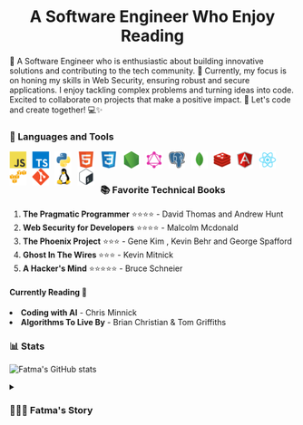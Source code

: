 
<h1 align="center"> A Software Engineer Who Enjoy Reading </h1>

<p align="left">  🚀 A Software Engineer who is enthusiastic about building innovative solutions and contributing to the tech community. 🌱 Currently, my focus is on honing my skills in Web Security, ensuring robust and secure applications. I enjoy tackling complex problems and turning ideas into code. Excited to collaborate on projects that make a positive impact. 💬 Let's code and create together! 💻✨ </p>

### 🧰 Languages and Tools

<img align="left" alt="JavaScript" width="30px" style="padding-right:10px;" src="https://github.com/devicons/devicon/blob/v2.15.1/icons/javascript/javascript-original.svg" />
<img align="left" alt="TypeScript" width="30px" style="padding-right:10px;" src="https://github.com/devicons/devicon/blob/v2.15.1/icons/typescript/typescript-original.svg" />
<img align="left" alt="Python" width="30px" style="padding-right:10px;" src="https://github.com/devicons/devicon/blob/v2.15.1/icons/python/python-original.svg" />
<img align="left" alt="HTML" width="30px" style="padding-right:10px;" src="https://github.com/devicons/devicon/blob/v2.15.1/icons/html5/html5-original.svg" />
<img align="left" alt="CSS" width="30px" style="padding-right:10px;" src="https://github.com/devicons/devicon/blob/v2.15.1/icons/css3/css3-original.svg" />
<img align="left" alt="NodeJS" width="30px" style="padding-right:10px;" src="https://github.com/devicons/devicon/blob/v2.15.1/icons/nodejs/nodejs-original.svg" />
<img align="left" alt="GraphQL" width="30px" style="padding-right:10px;" src="https://github.com/devicons/devicon/blob/v2.15.1/icons/graphql/graphql-plain.svg" />
<img align="left" alt="PostgreSQL" width="30px" style="padding-right:10px;" src="https://github.com/devicons/devicon/blob/v2.15.1/icons/postgresql/postgresql-original.svg" />
<img align="left" alt="MongoDB" width="30px" style="padding-right:10px;" src="https://github.com/devicons/devicon/blob/v2.15.1/icons/mongodb/mongodb-original.svg" />
<img align="left" alt="Redis" width="30px" style="padding-right:10px;" src="https://github.com/devicons/devicon/blob/v2.15.1/icons/redis/redis-original.svg" />
<img align="left" alt="Angular" width="30px" style="padding-right:10px;" src="https://github.com/devicons/devicon/blob/v2.15.1/icons/angularjs/angularjs-original.svg" />
<img align="left" alt="React" width="30px" style="padding-right:10px;" src="https://github.com/devicons/devicon/blob/v2.15.1/icons/react/react-original.svg" />
<img align="left" alt="AWS" width="30px" style="padding-right:10px;" src="https://github.com/devicons/devicon/blob/v2.15.1/icons/amazonwebservices/amazonwebservices-original.svg" />
<img align="left" alt="Git" width="30px" style="padding-right:10px;" src="https://github.com/devicons/devicon/blob/v2.15.1/icons/git/git-original.svg" />
<img align="left" alt="Linux" width="30px" style="padding-right:10px;" src="https://github.com/devicons/devicon/blob/v2.15.1/icons/linux/linux-original.svg" />
<img align="left" alt="Bash" width="30px" style="padding-right:10px;" src="https://github.com/devicons/devicon/blob/v2.15.1/icons/bash/bash-original.svg" />
<br />
<br />

### 📚 Favorite Technical Books 
<ol>
  <li><strong>The Pragmatic Programmer</strong> ⭐️⭐️⭐️⭐️ - David Thomas and Andrew Hunt </li>
  <li><strong>Web Security for Developers</strong> ⭐️⭐️⭐️⭐️ - Malcolm Mcdonald</li>
  <li><strong>The Phoenix Project</strong> ⭐️⭐️⭐️ - Gene Kim , Kevin Behr and George Spafford</li>
  <li><strong>Ghost In The Wires </strong> ⭐️⭐️⭐️ - Kevin Mitnick </li>
  <li><strong>A Hacker's Mind</strong> ⭐️⭐️⭐️⭐️⭐️ - Bruce Schneier </li>
<!--   <li><strong>Distributed Systems with Node.js</strong> ⭐️⭐️⭐️⭐️ - Thomas Hunter || </li> -->
</ol>
<h4 align="left"> Currently Reading 📖 </h4>
    <li><strong> Coding with AI</strong> - Chris Minnick </li> 
    <li><strong>Algorithms To Live By</strong> - Brian Christian & Tom Griffiths </li>
<!--    <li><strong>JavaScript Data Structures and Algorithms</strong> - Sammie Bae</li>  -->
<!-- <li><strong> Automating with NODE.JS</strong> - Shaun Michael Stone </li>  -->
</ul>

### 📊 Stats

![Fatma's GitHub stats](https://github-readme-stats.vercel.app/api?username=fatmazaman&show_icons=true&theme=gruvbox)

<details>
 <summary><h3> 👩🏻‍💻 Fatma's Story</h3></summary>
 <p>Hey there! I'm a Senior Software Engineer, crafting solutions to real-world problems through the art of cutting-edge technology. My journey kicks off with a solid foundation – I hold both a bachelor's and master's degree 👩🏻‍🎓 in computer science. Still, there's this constant wonder 😶‍🌫️ about how all these pieces seamlessly work together. It's a curious ride that keeps me going 🏃🏻‍♀️</p>  
<p>I consider myself fortunate to have worked across various industries, 🏭 including service-based, product-based, and even within the dynamic environment of an 8-person startup. Each project I take is like a puzzle 🧐, presenting unique challenges that have not only shaped me professional as well as personal level too. What intrigues 🤔 me most is understanding why we opt for specific language tool and technologies in order to get the job done ✔️ </p>
<p>Beyond the glow of computer screens 📺 , you'll often find me in bookstores  or libraries – my absolute favorite places on earth. I can spend hours flipping through titles and exploring all kinds of books 📚 . Additionally, meditation 🧘🏼‍♀️ and long walks🚶🏻‍♀️ in nature keep me grounded, especially during challenging times.</p>

